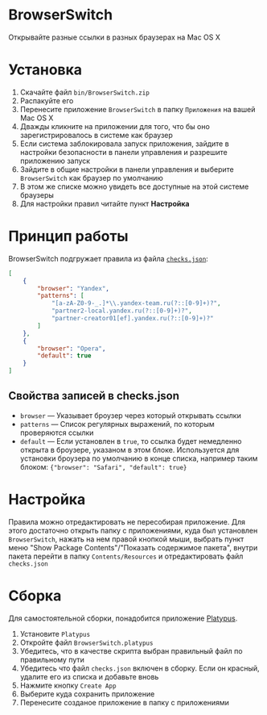 # BrowserSwitch
Открывайте разные ссылки в разных браузерах на Mac OS X

# Установка
1. Скачайте файл `bin/BrowserSwitch.zip`
2. Распакуйте его
3. Перенесите приложение `BrowserSwitch` в папку `Приложения` на вашей Mac OS X
4. Дважды кликните на приложении для того, что бы оно зарегистрировалось в системе как браузер
5. Если система заблокировала запуск приложения, зайдите в настройки безопасности в панели управления и разрешите приложению запуск
6. Зайдите в общие настройки в панели управления и выберите `BrowserSwitch` как браузер по умолчанию
7. В этом же списке можно увидеть все доступные на этой системе браузеры
8. Для настройки правил читайте пункт **Настройка**

# Принцип работы
BrowserSwitch подгружает правила из файла [`checks.json`](https://github.yandex-team.ru/chryse/BrowserSwitch/blob/master/checks.json):
```json
[
    {
        "browser": "Yandex",
        "patterns": [
            "[a-zA-Z0-9-_.]*\\.yandex-team.ru(?::[0-9]+)?",
            "partner2-local.yandex.ru(?::[0-9]+)?",
            "partner-creator01[ef].yandex.ru(?::[0-9]+)?"
        ]
    },
    {
        "browser": "Opera",
        "default": true
    }
]
```

## Свойства записей в checks.json
* `browser` — Указывает броузер через который открывать ссылки
* `patterns` — Список регулярных выражений, по которым проверяются ссылки
* `default` — Если установлен в `true`, то ссылка будет немедленно открыта в броузере, указаном в этом блоке. Используется для установки броузера по умолчанию в конце списка, например таким блоком: `{"browser": "Safari", "default": true}`

# Настройка
Правила можно отредактировать не пересобирая приложение.
Для этого достаточно открыть папку с приложениями, куда был установлен `BrowserSwitch`, нажать на нем правой кнопкой мыши, выбрать пункт меню "Show Package Contents"/"Показать содержимое пакета", внутри пакета перейти в папку `Contents/Resources` и отредактировать файл `checks.json`

# Сборка
Для самостоятельной сборки, понадобится приложение [Platypus](http://www.sveinbjorn.org/platypus).
1. Установите `Platypus`
2. Откройте файл `BrowserSwitch.platypus`
3. Убедитесь, что в качестве скрипта выбран правильный файл по правильному пути
4. Убедитесь что файл `checks.json` включен в сборку. Если он красный, удалите его из списка и добавьте вновь
5. Нажмите кнопку `Create App`
6. Выберите куда сохранить приложение
7. Перенесите созданое приложение в папку с приложениями
